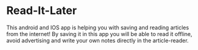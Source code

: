 # Read-It-Later
This android and IOS app is helping you with saving and reading articles from the internet! By saving it in this app you will be able to read it offline, avoid advertising and write your own notes directly in the article-reader. 
